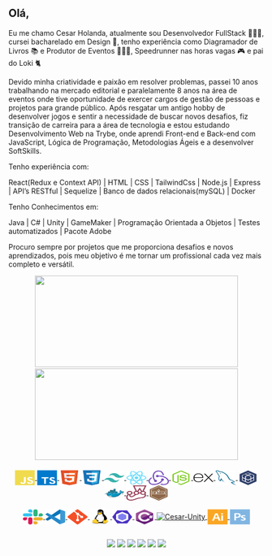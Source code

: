 ## Olá,

Eu me chamo Cesar Holanda, atualmente sou Desenvolvedor FullStack 🧑🏻‍💻, cursei bacharelado em Design 🎨, tenho experiência como Diagramador de Livros 📚 e Produtor de Eventos 👨🏻‍🎤, Speedrunner nas horas vagas 🎮 e pai do Loki 🐈

Devido minha criatividade e paixão em resolver problemas, passei 10 anos trabalhando na mercado editorial e paralelamente 8 anos na área de eventos onde tive oportunidade de exercer cargos de gestão de pessoas e projetos para grande público. Após resgatar um antigo hobby de desenvolver jogos e sentir a necessidade de buscar novos desafios, fiz transição de carreira para a área de tecnologia e estou estudando Desenvolvimento Web na Trybe, onde aprendi Front-end e Back-end com JavaScript, Lógica de Programação, Metodologias Ágeis e a desenvolver SoftSkills.

Tenho experiência com:

React(Redux e Context API) | HTML | CSS | TailwindCss | Node.js | Express | API’s RESTful | Sequelize | Banco de dados relacionais(mySQL) | Docker

Tenho Conhecimentos em:

Java | C# | Unity | GameMaker | Programação Orientada a Objetos | Testes automatizados | Pacote Adobe

Procuro sempre por projetos que me proporciona desafios e novos aprendizados, pois meu objetivo é me tornar um profissional cada vez mais completo e versátil.

<div align="center">
  <a href="https://github.com/RasecMH">
  <img height="180em" width="400em" src="https://github-readme-stats.vercel.app/api?username=rasecmh&show_icons=true&theme=dark&include_all_commits=true&count_private=true"/>
  <img height="180em" width="400em" src="https://github-readme-stats.vercel.app/api/top-langs/?username=rasecmh&layout=compact&langs_count=3&theme=dark"/>
</div>
<div style="display: inline_block" align="center"><br>
  <img align="center" alt="Cesar-Js" height="30" width="40" src="https://raw.githubusercontent.com/devicons/devicon/master/icons/javascript/javascript-plain.svg">
  <img align="center" alt="Cesar-Ts" height="30" width="40" src="https://raw.githubusercontent.com/devicons/devicon/master/icons/typescript/typescript-original.svg">
  <img align="center" alt="Cesar-HTML" height="30" width="40" src="https://raw.githubusercontent.com/devicons/devicon/master/icons/html5/html5-original.svg">
  <img align="center" alt="Cesar-CSS" height="30" width="40" src="https://raw.githubusercontent.com/devicons/devicon/master/icons/css3/css3-original.svg">
  <img align="center" alt="Cesar-Tailwind" height="30" width="40" src="https://raw.githubusercontent.com/devicons/devicon/master/icons/tailwindcss/tailwindcss-plain.svg">
  <img align="center" alt="Cesar-React" height="30" width="40" src="https://raw.githubusercontent.com/devicons/devicon/master/icons/react/react-original.svg">
  <img align="center" alt="Cesar-Redux" height="30" width="40" src="https://raw.githubusercontent.com/devicons/devicon/master/icons/redux/redux-original.svg">
  <img align="center" alt="Cesar-Nodejs" height="30" width="40" src="https://raw.githubusercontent.com/devicons/devicon/master/icons/nodejs/nodejs-plain.svg">
  <img align="center" alt="Cesar-Express" height="30" width="40" src="https://raw.githubusercontent.com/devicons/devicon/master/icons/express/express-original.svg">
  <img align="center" alt="Cesar-mySql" height="30" width="40" src="https://raw.githubusercontent.com/devicons/devicon/master/icons/mysql/mysql-plain.svg">
  <img align="center" alt="Cesar-Sequelize" height="30" width="40" src="https://raw.githubusercontent.com/devicons/devicon/master/icons/sequelize/sequelize-plain.svg">
  <img align="center" alt="Cesar-Docker" height="30" width="40" src="https://raw.githubusercontent.com/devicons/devicon/master/icons/docker/docker-original.svg">
  <img align="center" alt="Cesar-Jest" height="30" width="40" src="https://raw.githubusercontent.com/devicons/devicon/master/icons/jest/jest-plain.svg">
  <img align="center" alt="Cesar-Mocha" height="30" width="40" src="https://raw.githubusercontent.com/devicons/devicon/master/icons/mocha/mocha-plain.svg">
  <br/><br/>
  <img align="center" alt="Cesar-Slack" height="30" width="40" src="https://raw.githubusercontent.com/devicons/devicon/master/icons/slack/slack-original.svg">
  <img align="center" alt="Cesar-VsCode" height="30" width="40" src="https://raw.githubusercontent.com/devicons/devicon/master/icons/vscode/vscode-original.svg">
  <img align="center" alt="Cesar-Git" height="30" width="40" src="https://raw.githubusercontent.com/devicons/devicon/master/icons/git/git-original.svg">
  <img align="center" alt="Cesar-Linux" height="30" width="40" src="https://raw.githubusercontent.com/devicons/devicon/master/icons/linux/linux-original.svg">
  <img align="center" alt="Cesar-Lint" height="30" width="40" src="https://raw.githubusercontent.com/devicons/devicon/master/icons/eslint/eslint-original.svg">
  <img align="center" alt="Cesar-C#" height="30" width="40" src="https://raw.githubusercontent.com/devicons/devicon/master/icons/csharp/csharp-original.svg">
  <img align="center" alt="Cesar-Unity" height="30" width="40" src="https://raw.githubusercontent.com/devicons/devicon/master/icons/unity/unity-original.svg">
  
  <img align="center" alt="Cesar-AI" height="30" width="40" src="https://raw.githubusercontent.com/devicons/devicon/master/icons/illustrator/illustrator-plain.svg">
  <img align="center" alt="Cesar-PS" height="30" width="40" src="https://raw.githubusercontent.com/devicons/devicon/master/icons/photoshop/photoshop-plain.svg">
 
</div>
  
  ##
 
<div align="center"> 
  <a href="https://www.youtube.com/c/Pat4t0" target="_blank"><img src="https://img.shields.io/badge/YouTube-FF0000?style=for-the-badge&logo=youtube&logoColor=white" target="_blank"></a>
  <a href="https://instagram.com/pat4t0" target="_blank"><img src="https://img.shields.io/badge/-Instagram-%23E4405F?style=for-the-badge&logo=instagram&logoColor=white" target="_blank"></a>
 	<a href="https://www.twitch.tv/pat4t0" target="_blank"><img src="https://img.shields.io/badge/Twitch-9146FF?style=for-the-badge&logo=twitch&logoColor=white" target="_blank"></a>
  <a href="https://steamcommunity.com/id/rasecmh" target="_blank"><img src="https://img.shields.io/badge/Steam-000000?style=for-the-badge&logo=steam&logoColor=white" target="_blank"></a>
  <a href = "mailto:rasecmh0@gmail.com"><img src="https://img.shields.io/badge/-Gmail-%23333?style=for-the-badge&logo=gmail&logoColor=white" target="_blank"></a>
  <a href="https://www.linkedin.com/in/cesarholanda" target="_blank"><img src="https://img.shields.io/badge/-LinkedIn-%230077B5?style=for-the-badge&logo=linkedin&logoColor=white" target="_blank"></a> 
  
 </div>
